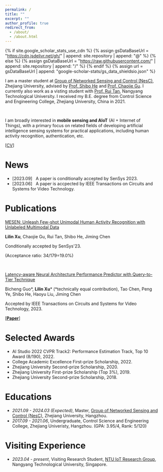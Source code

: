 ```yaml
---
permalink: /
title: ""
excerpt: ""
author_profile: true
redirect_from: 
  - /about/
  - /about.html
---
```


{% if site.google_scholar_stats_use_cdn %}
{% assign gsDataBaseUrl = "https://cdn.jsdelivr.net/gh/" | append: site.repository | append: "@" %}
{% else %}
{% assign gsDataBaseUrl = "https://raw.githubusercontent.com/" | append: site.repository | append: "/" %}
{% endif %}
{% assign url = gsDataBaseUrl | append: "google-scholar-stats/gs_data_shieldsio.json" %}

<span class='anchor' id='about-me'></span>

I am a master student at [Group of Networked Sensing and Control (NesC)](http://nesc.zju.edu.cn/#/), Zhejiang University, advised by [Prof. Shibo He](https://mypage.zju.edu.cn/shibohe) and [Prof. Chaojie Gu](https://chaojiegu.github.io/).
I currently also work as a visting student with [Prof. Rui Tan](https://personal.ntu.edu.sg/tanrui/), Nangyang Technological University.
I received my B.E. degree from Control Science and Engineering College, Zhejiang University, China in 2021.

<!-- My research interest includes neural machine translation and computer vision. I have published more than 100 papers at the top international AI conferences with total <a href='https://scholar.google.com/citations?user=DhtAFkwAAAAJ'>google scholar citations <strong><span id='total_cit'>260000+</span></strong></a> (You can also use google scholar badge <a href='https://scholar.google.com/citations?user=DhtAFkwAAAAJ'><img src="https://img.shields.io/endpoint?url={{ url | url_encode }}&logo=Google%20Scholar&labelColor=f6f6f6&color=9cf&style=flat&label=citations"></a>). -->
&nbsp;

<!-- My research interest is **mobile sensing and AIoT (AI + Internet of Things)**, with a primary focus on related fields of developing artificial intelligence sensing systems for human's daily lives.
My current research focuses on wireless-based sensing and wearable-based sensing, including human activity recognition, authentication, etc. -->

I am broadly interested in **mobile sensing and AIoT** (AI + Internet of Things), with a primary focus on related fields of developing artificial intelligence sensing systems for practical applications, including human activity recognition, authentication, etc.

[[CV](Lilin_CV_2310.pdf)]

# News
- [2023.09] &nbsp; A paper is conditionally accepted by SenSys 2023.
- [2023.06] &nbsp; A paper is accpected by IEEE Transactions on Circuits and Systems for Video Technology. 

# Publications 

<!-- <div class='paper-box'><div class='paper-box-image'><div><div class="badge">CVPR 2016</div><img src='images/500x300.png' alt="sym" width="100%"></div></div>
<div class='paper-box-text' markdown="1">

[Deep Residual Learning for Image Recognition](https://openaccess.thecvf.com/content_cvpr_2016/papers/He_Deep_Residual_Learning_CVPR_2016_paper.pdf)

**Kaiming He**, Xiangyu Zhang, Shaoqing Ren, Jian Sun

[**Project**](https://scholar.google.com/citations?view_op=view_citation&hl=zh-CN&user=DhtAFkwAAAAJ&citation_for_view=DhtAFkwAAAAJ:ALROH1vI_8AC) <strong><span class='show_paper_citations' data='DhtAFkwAAAAJ:ALROH1vI_8AC'></span></strong>
- Lorem ipsum dolor sit amet, consectetur adipiscing elit. Vivamus ornare aliquet ipsum, ac tempus justo dapibus sit amet. 
</div>
</div> -->
[MESEN: Unleash Few-shot Unimodal Human Activity Recognition with Unlabeled Multimodal Data ]()

**Lilin Xu**, Chaojie Gu, Rui Tan, Shibo He, Jiming Chen

Conditionally accepted by SenSys'23.

(Acceptance ratio: 34/179=19.0%)

<!-- [SenSys 2023]
[**Project**](https://scholar.google.com/citations?view_op=view_citation&hl=zh-CN&user=DhtAFkwAAAAJ&citation_for_view=DhtAFkwAAAAJ:ALROH1vI_8AC) <strong><span class='show_paper_citations' data='DhtAFkwAAAAJ:ALROH1vI_8AC'></span></strong>
- Lorem ipsum dolor sit amet, consectetur adipiscing elit. Vivamus ornare aliquet ipsum, ac tempus justo dapibus sit amet.  -->

&nbsp;

[Latency-aware Neural Architecture Performance Predictor with Query-to-Tier Technique](https://ieeexplore.ieee.org/document/10155437)

Bicheng Guo\*, **Lilin Xu**\* (*technically equal contribution), Tao Chen, Peng Ye, Shibo He, Haoyu Liu, Jiming Chen

Accepted by IEEE Transactions on Circuits and Systems for Video Technology, 2023.

[[**Paper**](TCSVT_NAR.pdf)]

<!-- - [Lorem ipsum dolor sit amet, consectetur adipiscing elit. Vivamus ornare aliquet ipsum, ac tempus justo dapibus sit amet](https://github.com), A, B, C, **CVPR 2020** -->

# Selected Awards
- AI Studio 2022 CVPR Track2: Performance Estimation Track, Top 10 Award (8/190), 2022. 
- College Academic Excellence First-prize Scholarship, 2022. 
- Zhejiang University Second-prize Scholarship, 2020. 
- Zhejiang University First-prize Scholarship (Top 3%), 2019.
- Zhejiang University Second-prize Scholarship, 2018. 

# Educations
- *2021.09 - 2024.03 (Expected)*, Master, [Group of Networked Sensing and Control (NesC)](http://nesc.zju.edu.cn/#/), Zhejiang University, Hangzhou. 
- *2017.09 - 2021.06*, Undergraduate, Control Science and Engineering College, Zhejiang Univeristy, Hangzhou. (GPA: 3.95/4, Rank: 5/120)

<!-- # 💬 Invited Talks
- *2021.06*, Lorem ipsum dolor sit amet, consectetur adipiscing elit. Vivamus ornare aliquet ipsum, ac tempus justo dapibus sit amet. 
- *2021.03*, Lorem ipsum dolor sit amet, consectetur adipiscing elit. Vivamus ornare aliquet ipsum, ac tempus justo dapibus sit amet.  \| [\[video\]](https://github.com/) -->

# Visiting Experience
- *2023.04 - present*, Visiting Research Student, [NTU IoT Research Group](https://ntuiot.xyz/), Nangyang Technological University, Singapore.